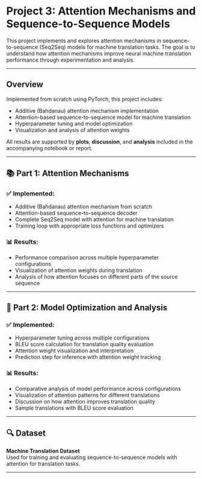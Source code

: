 # Project 3: Attention Mechanisms and Sequence-to-Sequence Models

This project implements and explores attention mechanisms in sequence-to-sequence (Seq2Seq) models for machine translation tasks. The goal is to understand how attention mechanisms improve neural machine translation performance through experimentation and analysis.

---

## Overview

Implemented from scratch using PyTorch, this project includes:

- Additive (Bahdanau) attention mechanism implementation
- Attention-based sequence-to-sequence model for machine translation
- Hyperparameter tuning and model optimization
- Visualization and analysis of attention weights

All results are supported by **plots**, **discussion**, and **analysis** included in the accompanying notebook or report.

---

## 📚 Part 1: Attention Mechanisms

### ✅ Implemented:
- Additive (Bahdanau) attention mechanism from scratch
- Attention-based sequence-to-sequence decoder
- Complete Seq2Seq model with attention for machine translation
- Training loop with appropriate loss functions and optimizers

### 📊 Results:
- Performance comparison across multiple hyperparameter configurations
- Visualization of attention weights during translation
- Analysis of how attention focuses on different parts of the source sequence

---

## 🔁 Part 2: Model Optimization and Analysis

### ✅ Implemented:
- Hyperparameter tuning across multiple configurations
- BLEU score calculation for translation quality evaluation
- Attention weight visualization and interpretation
- Prediction step for inference with attention weight tracking

### 📊 Results:
- Comparative analysis of model performance across configurations
- Visualization of attention patterns for different translations
- Discussion on how attention improves translation quality
- Sample translations with BLEU score evaluation

---

## 🔍 Dataset

**Machine Translation Dataset**  
Used for training and evaluating sequence-to-sequence models with attention for translation tasks.

---